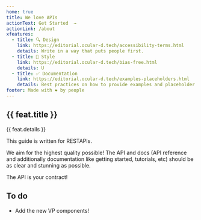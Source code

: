 ```yaml
---
home: true
title: We love APIs
actionText: Get Started  →
actionLink: /about
xfeatures:
  - title: 🔍 Design
    link: https://editorial.ocular-d.tech/accessibility-terms.html
    details: Write in a way that puts people first.
  - title: 📖 Style
    link: https://editorial.ocular-d.tech/bias-free.html
    details: U
  - title: ✅ Documentation
    link: https://editorial.ocular-d.tech/examples-placeholders.html
    details: Best practices on how to provide examples and placeholder text so that users can relate to them.
footer: Made with ❤ by people
---
```


<div class="features">
  <div class="feature" v-for="feat in $page.frontmatter.xfeatures">
    <h2><a v-bind:href="feat.link">{{ feat.title }}</a></h2>
    <p>{{ feat.details }}</p>
  </div>
</div>

This guide is written for  RESTAPIs.

We aim for the highest quality possible! The API and docs (API reference and additionally documentation like getting started, tutorials, etc) should be as clear and stunning as possible.

The API is your contract!

## To do

- Add the new VP components!
